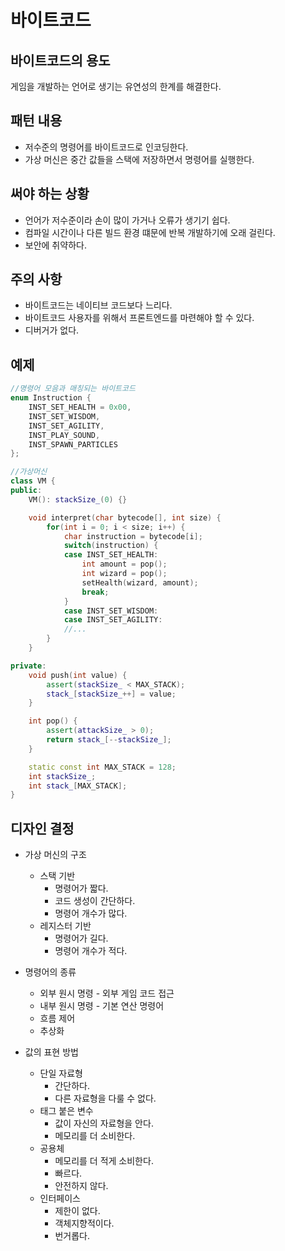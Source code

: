 # 바이트코드
## 바이트코드의 용도
게임을 개발하는 언어로 생기는 유연성의 한계를 해결한다.

## 패턴 내용
* 저수준의 명령어를 바이트코드로 인코딩한다.
* 가상 머신은 중간 값들을 스택에 저장하면서 명령어를 실행한다.

## 써야 하는 상황
* 언어가 저수준이라 손이 많이 가거나 오류가 생기기 쉽다.
* 컴파일 시간이나 다른 빌드 환경 떄문에 반복 개발하기에 오래 걸린다.
* 보안에 취약하다.

## 주의 사항
* 바이트코드는 네이티브 코드보다 느리다.
* 바이트코드 사용자를 위해서 프론트엔드를 마련해야 할 수 있다.
* 디버거가 없다.

## 예제
~~~cpp
//명령어 모음과 매칭되는 바이트코드
enum Instruction {
    INST_SET_HEALTH = 0x00,
    INST_SET_WISDOM,
    INST_SET_AGILITY,
    INST_PLAY_SOUND,
    INST_SPAWN_PARTICLES
};

//가상머신
class VM {
public:
    VM(): stackSize_(0) {}

    void interpret(char bytecode[], int size) {
        for(int i = 0; i < size; i++) {
            char instruction = bytecode[i];
            switch(instruction) {
            case INST_SET_HEALTH:
                int amount = pop();
                int wizard = pop();
                setHealth(wizard, amount);
                break;
            }
            case INST_SET_WISDOM:
            case INST_SET_AGILITY:
            //...
        }
    }

private:
    void push(int value) {
        assert(stackSize_ < MAX_STACK);
        stack_[stackSize_++] = value;
    }

    int pop() {
        assert(attackSize_ > 0);
        return stack_[--stackSize_];
    }

    static const int MAX_STACK = 128;
    int stackSize_;
    int stack_[MAX_STACK];
}
~~~

## 디자인 결정
* 가상 머신의 구조
    * 스택 기반
        * 명령어가 짧다.
        * 코드 생성이 간단하다.
        * 명령어 개수가 많다.
    * 레지스터 기반
        * 명령어가 길다.
        * 명령어 개수가 적다.

* 명령어의 종류
    * 외부 원시 명령 - 외부 게임 코드 접근
    * 내부 원시 명령 - 기본 연산 명령어
    * 흐름 제어
    * 추상화

* 값의 표현 방법
    * 단일 자료형
        * 간단하다.
        * 다른 자료형을 다룰 수 없다.
    * 태그 붙은 변수
        * 값이 자신의 자료형을 안다.
        * 메모리를 더 소비한다.
    * 공용체
        * 메모리를 더 적게 소비한다.
        * 빠르다.
        * 안전하지 않다.
    * 인터페이스
        * 제한이 없다.
        * 객체지향적이다.
        * 번거롭다.